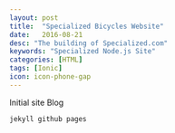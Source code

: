 ```yaml
---
layout: post
title:  "Specialized Bicycles Website"
date:   2016-08-21
desc: "The building of Specialized.com"
keywords: "Specialized Node.js Site"
categories: [HTML]
tags: [Ionic]
icon: icon-phone-gap
---
```


Initial site Blog
```
jekyll github pages
```
